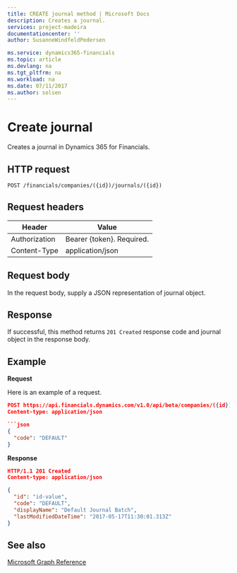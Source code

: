 ```yaml
---
title: CREATE journal method | Microsoft Docs
description: Creates a journal.
services: project-madeira
documentationcenter: ''
author: SusanneWindfeldPedersen

ms.service: dynamics365-financials
ms.topic: article
ms.devlang: na
ms.tgt_pltfrm: na
ms.workload: na
ms.date: 07/11/2017
ms.author: solsen
---
```


# Create journal
Creates a journal in Dynamics 365 for Financials.

## HTTP request

```
POST /financials/companies/({id})/journals/({id})
```

## Request headers
|Header|Value|
|------|-----|
|Authorization  |Bearer {token}. Required.    |
|Content-Type  |application/json    |

## Request body
In the request body, supply a JSON representation of journal object.

## Response
If successful, this method returns ```201 Created``` response code and journal object in the response body.

## Example

**Request**

Here is an example of a request.

```json
POST https://api.financials.dynamics.com/v1.0/api/beta/companies/({id})/journals
Content-type: application/json

```json
{
  "code": "DEFAULT"
}
```

**Response**

```json
HTTP/1.1 201 Created
Content-type: application/json

{
  "id": "id-value",
  "code": "DEFAULT",
  "displayName": "Default Journal Batch",
  "lastModifiedDateTime": "2017-05-17T11:30:01.313Z"
}
```

## See also
[Microsoft Graph Reference](../api/dynamics_graph_reference.md)  
